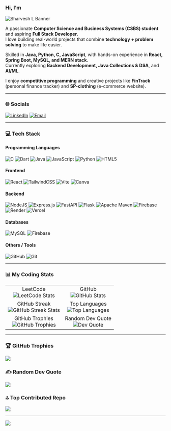 ### Hi, I’m 



![Sharvesh L Banner](https://capsule-render.vercel.app/api?type=speech&height=300&color=gradient&text=Sharvesh%20L&textBg=false&fontAlign=50&animation=twinkling)


A passionate **Computer Science and Business Systems (CSBS) student** and aspiring **Full Stack Developer**.  
I love building real-world projects that combine **technology + problem solving** to make life easier.  

Skilled in **Java, Python, C, JavaScript**, with hands-on experience in **React, Spring Boot, MySQL, and MERN stack**.  
Currently exploring **Backend Development, Java Collections & DSA**, and **AI/ML**.  

I enjoy **competitive programming** and creative projects like **FinTrack** (personal finance tracker) and **SP-clothing** (e-commerce website).  

---

### 🌐 Socials
[![LinkedIn](https://img.shields.io/badge/LinkedIn-%230077B5.svg?logo=linkedin&logoColor=white)](https://linkedin.com/in/sharvesh-l) 
[![Email](https://img.shields.io/badge/Email-D14836?logo=gmail&logoColor=white)](mailto:loganathansharvesh14@gmail.com) 

---

### 💻 Tech Stack

#### Programming Languages
![C](https://img.shields.io/badge/c-%2300599C.svg?style=plastic&logo=c&logoColor=white) 
![Dart](https://img.shields.io/badge/dart-%230175C2.svg?style=plastic&logo=dart&logoColor=white) 
![Java](https://img.shields.io/badge/java-%23ED8B00.svg?style=plastic&logo=openjdk&logoColor=white) 
![JavaScript](https://img.shields.io/badge/javascript-%23323330.svg?style=plastic&logo=javascript&logoColor=%23F7DF1E) 
![Python](https://img.shields.io/badge/python-3670A0?style=plastic&logo=python&logoColor=ffdd54) 
![HTML5](https://img.shields.io/badge/html5-%23E34F26.svg?style=plastic&logo=html5&logoColor=white)

#### Frontend
![React](https://img.shields.io/badge/react-%2320232a.svg?style=plastic&logo=react&logoColor=%2361DAFB) 
![TailwindCSS](https://img.shields.io/badge/tailwindcss-%2338B2AC.svg?style=plastic&logo=tailwind-css&logoColor=white) 
![Vite](https://img.shields.io/badge/vite-%23646CFF.svg?style=plastic&logo=vite&logoColor=white) 
![Canva](https://img.shields.io/badge/Canva-%2300C4CC.svg?style=plastic&logo=Canva&logoColor=white)

#### Backend
![NodeJS](https://img.shields.io/badge/node.js-6DA55F?style=plastic&logo=node.js&logoColor=white) 
![Express.js](https://img.shields.io/badge/express.js-%23404d59.svg?style=plastic&logo=express&logoColor=%2361DAFB) 
![FastAPI](https://img.shields.io/badge/FastAPI-005571?style=plastic&logo=fastapi) 
![Flask](https://img.shields.io/badge/flask-%23000.svg?style=plastic&logo=flask&logoColor=white) 
![Apache Maven](https://img.shields.io/badge/Apache%20Maven-C71A36?style=plastic&logo=Apache%20Maven&logoColor=white) 
![Firebase](https://img.shields.io/badge/firebase-%23039BE5.svg?style=plastic&logo=firebase) 
![Render](https://img.shields.io/badge/Render-%46E3B7.svg?style=plastic&logo=render&logoColor=white) 
![Vercel](https://img.shields.io/badge/vercel-%23000000.svg?style=plastic&logo=vercel&logoColor=white)

#### Databases
![MySQL](https://img.shields.io/badge/mysql-4479A1.svg?style=plastic&logo=mysql&logoColor=white) 
![Firebase](https://img.shields.io/badge/firebase-a08021?style=plastic&logo=firebase&logoColor=ffcd34)

#### Others / Tools
![GitHub](https://img.shields.io/badge/github-%23121011.svg?style=plastic&logo=github&logoColor=white) 
![Git](https://img.shields.io/badge/git-%23F05033.svg?style=plastic&logo=git&logoColor=white)

---
### 📊 My Coding Stats

<table>
  <tr>
    <td align="center">
      LeetCode
      <br/>
      <img src="https://leetcard.jacoblin.cool/sharveshl?theme=dark&font=Caladea" alt="LeetCode Stats" />
    </td>
    <td align="center">
      GitHub
      <br/>
      <img src="https://github-readme-stats.vercel.app/api?username=Sharvzz&theme=monokai&hide_border=false&include_all_commits=true&count_private=true" alt="GitHub Stats" />
    </td>
  </tr>
  <tr>
    <td align="center">
      GitHub Streak
      <br/>
      <img src="https://nirzak-streak-stats.vercel.app/?user=Sharvzz&theme=monokai&hide_border=false" alt="GitHub Streak Stats" />
    </td>
    <td align="center">
      Top Languages
      <br/>
      <img src="https://github-readme-stats.vercel.app/api/top-langs/?username=Sharvzz&theme=monokai&hide_border=false&include_all_commits=true&count_private=true&layout=compact" alt="Top Languages" />
    </td>
  </tr>
  <tr>
    <td align="center">
      GitHub Trophies
      <br/>
      <img src="https://github-profile-trophy.vercel.app/?username=Sharvzz&theme=radical&no-frame=false&no-bg=true&margin-w=4" alt="GitHub Trophies" />
    </td>
    <td align="center">
      Random Dev Quote
      <br/>
      <img src="https://quotes-github-readme.vercel.app/api?type=horizontal&theme=tokyonight" alt="Dev Quote" />
    </td>
  </tr>
</table>



---

### 🏆 GitHub Trophies
![](https://github-profile-trophy.vercel.app/?username=Sharvzz&theme=radical&no-frame=false&no-bg=true&margin-w=4)

### ✍️ Random Dev Quote
![](https://quotes-github-readme.vercel.app/api?type=horizontal&theme=tokyonight)

### 🔝 Top Contributed Repo
![](https://github-contributor-stats.vercel.app/api?username=Sharvzz&limit=5&theme=shadow_blue&combine_all_yearly_contributions=true)

---
[![](https://visitcount.itsvg.in/api?id=Sharvzz&icon=1&color=1)](https://visitcount.itsvg.in)

<!-- Proudly created with GPRM ( https://gprm.itsvg.in ) -->
